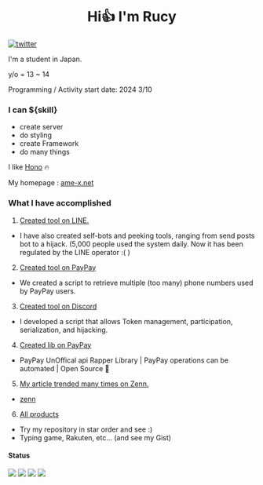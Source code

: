 <h1 align="center"> Hi👍 I'm Rucy</h1>  

[![twitter](https://img.shields.io/twitter/follow/amex2189?style=social)](https://twitter.com/amex2189)

I'm a student in Japan.

y/o = 13 ~ 14

Programming / Activity start date: 2024 3/10

### I can ${skill}
- create server
- do styling
- create Framework
- do many things

I like [Hono](https://github.com/honojs/hono) 🔥

My homepage : [ame-x.net](https://www.ame-x.net)

### What I have accomplished

1. [Created tool on LINE.](https://github.com/EdamAme-x/line-tool-box)
  - I have also created self-bots and peeking tools, ranging from send posts bot to a hijack. (5,000 people used the system daily. Now it has been regulated by the LINE operator :( )
2. [Created tool on PayPay](https://github.com/EdamAme-x/paypay-tel-brute-force)
  - We created a script to retrieve multiple (too many) phone numbers used by PayPay users.
3. [Created tool on Discord](https://github.com/EdamAme-x/discord-nuker-frontend)
  - I developed a script that allows Token management, participation, serialization, and hijacking.
4. [Created lib on PayPay](https://github.com/EdamAme-x/paypay.x.js)
  -  PayPay UnOffical api Rapper Library | PayPay operations can be automated | Open Source 🎁
5. [My article trended many times on Zenn.](https://fxtwitter.com/amex2189/status/1744622383649165764)
  - [zenn](https://zenn.dev)
6. [All products](https://github.com/EdamAme-x?tab=repositories&q=&type=&language=&sort=stargazers)
  -  Try my repository in star order and see :)
  -  Typing game, Rakuten, etc... (and see my Gist)
#### Status

![](http://github-profile-summary-cards.vercel.app/api/cards/most-commit-language?username=EdamAme-x&theme=2077)
![](http://github-profile-summary-cards.vercel.app/api/cards/repos-per-language?username=EdamAme-x&theme=aura_dark)
![](http://github-profile-summary-cards.vercel.app/api/cards/productive-time?username=EdamAme-x&theme=aura_dark&utcOffset=8)
![](http://github-profile-summary-cards.vercel.app/api/cards/stats?username=EdamAme-x&theme=2077)
